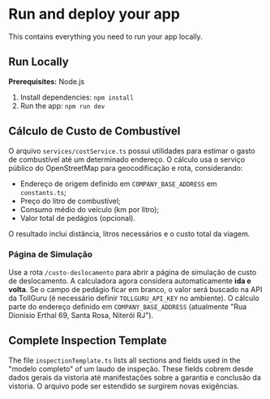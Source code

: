 # Run and deploy your app

This contains everything you need to run your app locally.

## Run Locally

**Prerequisites:**  Node.js


1. Install dependencies:
   `npm install`
2. Run the app:
   `npm run dev`

## Cálculo de Custo de Combustível

O arquivo `services/costService.ts` possui utilidades para estimar o gasto de combustível até um determinado endereço. O cálculo usa o serviço público do OpenStreetMap para geocodificação e rota, considerando:

- Endereço de origem definido em `COMPANY_BASE_ADDRESS` em `constants.ts`;
- Preço do litro de combustível;
- Consumo médio do veículo (km por litro);
- Valor total de pedágios (opcional).

O resultado inclui distância, litros necessários e o custo total da viagem.

### Página de Simulação

Use a rota `/custo-deslocamento` para abrir a página de simulação de custo de deslocamento. A calculadora agora considera automaticamente **ida e volta**. Se o campo de pedágio ficar em branco, o valor será buscado na API da TollGuru (é necessário definir `TOLLGURU_API_KEY` no ambiente). O cálculo parte do endereço definido em `COMPANY_BASE_ADDRESS` (atualmente "Rua Dionisio Erthal 69, Santa Rosa, Niterói RJ").

## Complete Inspection Template

The file `inspectionTemplate.ts` lists all sections and fields used in the
"modelo completo" of um laudo de inspeção. These fields cobrem desde dados
gerais da vistoria até manifestações sobre a garantia e conclusão da
vistoria. O arquivo pode ser estendido se surgirem novas exigências.
